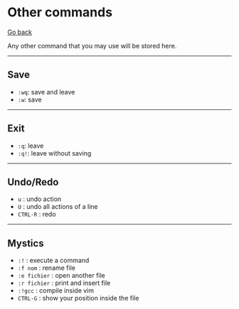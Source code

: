 # Other commands

[Go back](..#-and-now-mastering-it)

Any other command that you may use will be stored here.

<hr class="sl">

## Save

* `:wq`: save and leave
* `:w`: save

<hr class="sr">

## Exit

* `:q`: leave
* `:q!`: leave without saving

<hr class="sl">

## Undo/Redo

* `u` : undo action
* `U` : undo all actions of a line
* `CTRL-R` : redo

<hr class="sr">

## Mystics

* `:!` : execute a command
* `:f nom` : rename file
* `:e fichier` : open another file
* `:r fichier` : print and insert file
* `:!gcc` :  compile inside vim
* `CTRL-G` : show your position inside the file
